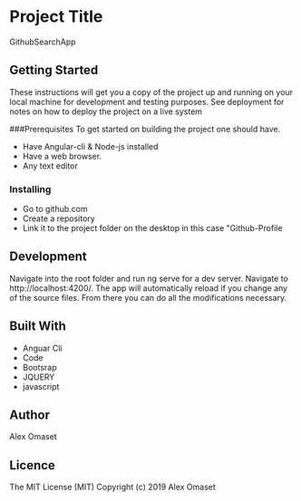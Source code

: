 # Project Title

GithubSearchApp

## Getting Started

These instructions will get you a copy of the project up and running on your local machine for development and testing purposes. See deployment for notes on how to deploy the project on a live system

###Prerequisites
To get started on building the project one should have.
* Have Angular-cli & Node-js installed
* Have a web browser.
* Any text editor

### Installing
* Go to github.com 
* Create a repository
* Link it to the project folder on the desktop in this case "Github-Profile

## Development 

  Navigate into the root folder and run ng serve for a dev server. Navigate to http://localhost:4200/. The app will automatically reload if you change any of the source files. From there you can do all the modifications necessary.

## Built With

* Anguar Cli
* Code
* Bootsrap 
* JQUERY
* javascript

## Author 

Alex Omaset 

## Licence

The MIT License (MIT)
Copyright (c) 2019 Alex Omaset
